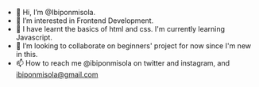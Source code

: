 - 👋 Hi, I’m @Ibiponmisola.
- 👀 I’m interested in Frontend Development.
- 🌱 I have learnt the basics of html and css. I'm currently learning Javascript.
- 💞️ I’m looking to collaborate on beginners' project for now since I'm new in this.
- 📫 How to reach me @ibiponmisola on twitter and instagram, and ibiponmisola@gmail.com 

<!---
Ibiponmisola/Ibiponmisola is a ✨ special ✨ repository because its `README.md` (this file) appears on your GitHub profile.
You can click the Preview link to take a look at your changes.
--->
